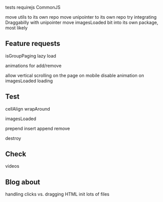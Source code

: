 <!-- set initial x to seleted cell -->
<!-- quad limit dragging from ends -->
<!-- test margins on items -->
<!-- window resize logic -->
<!-- previous / next buttons -->
<!-- disable prev/next buttons when at end of cells -->
<!-- pager dots -->
<!-- click event - links, buttons, inputs -->
<!-- destroy -->
<!-- only animate when moving -->
<!-- add translate -->
<!-- jQuery bridget -->
<!-- jQuery events -->
<!-- HTML init -->
<!-- events -->
  <!-- select -->
  <!-- click -->
  <!-- settle - when slider settles at selected cell -->
tests
requirejs
CommonJS
<!-- isOriginLeft: false -->
<!-- wrapAround without clones -->
<!-- Flickity.data -->

<!-- isWrapAround -->
<!-- IE8 button -->
<!-- set container height - use cells max height -->
<!-- simplify targetPosition and cursorPosition into one option -->
<!-- link clicks on mobile -->
<!-- check for centered margins, or left margins when left-to-right -->
<!-- don't use translate3d() when settled -->
<!-- add selected class to cell -->
<!-- how to handle container height
  - set to height of item
  - allow user to set with CSS -->

move utils to its own repo
move unipointer to its own repo
  try integrating Draggabilly with unipointer
move imagesLoaded bit into its own package, most likely
<!-- Grunt file for building dist -->

## Feature requests

<!-- take care of imagesLoaded in an option or something -->
<!-- keyboard events -->
<!-- watch for responsive, create/destroy as needed -->
<!-- autoPlay -->
<!-- free scrolling, no alignment -->
isGroupPaging
lazy load
<!-- add/remove: prepend, append, insert, remove -->
animations for add/remove
<!-- scrollView-like: freeScroll, no wrapAround, bound to content, not to aligning cells -->
allow vertical scrolling on the page on mobile
disable animation on imagesLoaded loading

## Test


<!-- positioning with different cell widths -->
<!-- contain -->
<!-- autoPlay & Player -->
<!-- PrevNextButton -->
<!-- PageDots -->
cellAlign
wrapAround
  <!-- getWrapCells -->
<!-- watch -->
imagesLoaded

<!-- dragging -->
  <!-- staticClick -->
  <!-- move back to selected cell -->
  <!-- flick to 1 cells left, right -->
  <!-- flick to 2 cells left, right -->
  <!-- flick past left end, right -->

<!-- resize -->

prepend
insert
append
remove

destroy


## Check

<!-- images -->
videos
<!-- dragEnd quadLimit on full-width cells -->

## Blog about

<!-- wrapAround -->
handling clicks vs. dragging
HTML init
lots of files
<!-- watch functionality, using conditional CSS -->
<!-- right now, in development, is the best time -->
